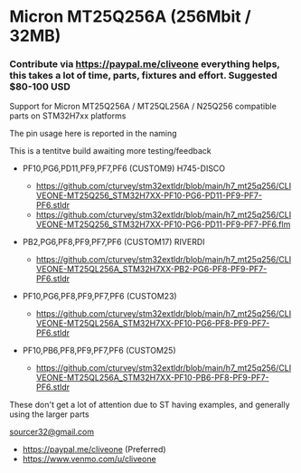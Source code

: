 # Micron MT25Q256A (256Mbit / 32MB)
### Contribute via   https://paypal.me/cliveone  everything helps, this takes a lot of time, parts, fixtures and effort. Suggested $80-100 USD

Support for Micron MT25Q256A / MT25QL256A / N25Q256 compatible parts on STM32H7xx platforms

The pin usage here is reported in the naming

This is a tentitve build awaiting more testing/feedback

 * PF10,PG6,PD11,PF9,PF7,PF6 (CUSTOM9) H745-DISCO
   *  https://github.com/cturvey/stm32extldr/blob/main/h7_mt25q256/CLIVEONE-MT25Q256_STM32H7XX-PF10-PG6-PD11-PF9-PF7-PF6.stldr
   *  https://github.com/cturvey/stm32extldr/blob/main/h7_mt25q256/CLIVEONE-MT25Q256_STM32H7XX-PF10-PG6-PD11-PF9-PF7-PF6.flm

 * PB2,PG6,PF8,PF9,PF7,PF6 (CUSTOM17) RIVERDI
   *  https://github.com/cturvey/stm32extldr/blob/main/h7_mt25q256/CLIVEONE-MT25QL256A_STM32H7XX-PB2-PG6-PF8-PF9-PF7-PF6.stldr

 * PF10,PG6,PF8,PF9,PF7,PF6 (CUSTOM23)
   *  https://github.com/cturvey/stm32extldr/blob/main/h7_mt25q256/CLIVEONE-MT25QL256A_STM32H7XX-PF10-PG6-PF8-PF9-PF7-PF6.stldr

 * PF10,PB6,PF8,PF9,PF7,PF6 (CUSTOM25)
   *  https://github.com/cturvey/stm32extldr/blob/main/h7_mt25q256/CLIVEONE-MT25QL256A_STM32H7XX-PF10-PB6-PF8-PF9-PF7-PF6.stldr

These don't get a lot of attention due to ST having examples, and generally using the larger parts

 sourcer32@gmail.com
  *  https://paypal.me/cliveone (Preferred)
  *  https://www.venmo.com/u/cliveone
